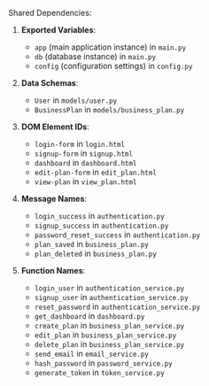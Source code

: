 Shared Dependencies:

1. **Exported Variables**: 
   - `app` (main application instance) in `main.py`
   - `db` (database instance) in `main.py`
   - `config` (configuration settings) in `config.py`

2. **Data Schemas**: 
   - `User` in `models/user.py`
   - `BusinessPlan` in `models/business_plan.py`

3. **DOM Element IDs**: 
   - `login-form` in `login.html`
   - `signup-form` in `signup.html`
   - `dashboard` in `dashboard.html`
   - `edit-plan-form` in `edit_plan.html`
   - `view-plan` in `view_plan.html`

4. **Message Names**: 
   - `login_success` in `authentication.py`
   - `signup_success` in `authentication.py`
   - `password_reset_success` in `authentication.py`
   - `plan_saved` in `business_plan.py`
   - `plan_deleted` in `business_plan.py`

5. **Function Names**: 
   - `login_user` in `authentication_service.py`
   - `signup_user` in `authentication_service.py`
   - `reset_password` in `authentication_service.py`
   - `get_dashboard` in `dashboard.py`
   - `create_plan` in `business_plan_service.py`
   - `edit_plan` in `business_plan_service.py`
   - `delete_plan` in `business_plan_service.py`
   - `send_email` in `email_service.py`
   - `hash_password` in `password_service.py`
   - `generate_token` in `token_service.py`